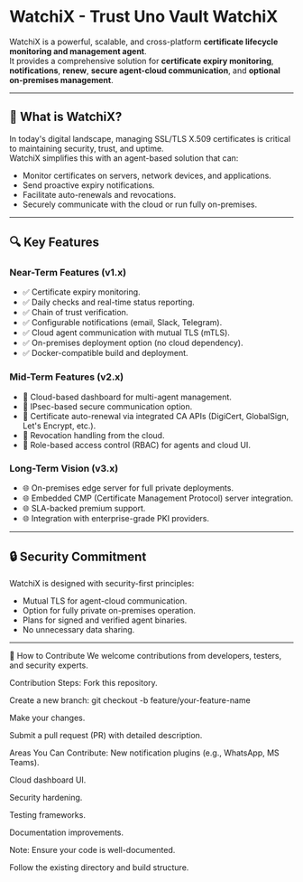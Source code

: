 # WatchiX - Trust Uno Vault WatchiX

WatchiX is a powerful, scalable, and cross-platform **certificate lifecycle monitoring and management agent**.  
It provides a comprehensive solution for **certificate expiry monitoring**, **notifications**,  **renew**, **secure agent-cloud communication**, and **optional on-premises management**.

---

## 🚀 What is WatchiX?

In today's digital landscape, managing SSL/TLS X.509 certificates is critical to maintaining security, trust, and uptime.  
WatchiX simplifies this with an agent-based solution that can:

- Monitor certificates on servers, network devices, and applications.
- Send proactive expiry notifications.
- Facilitate auto-renewals and revocations.
- Securely communicate with the cloud or run fully on-premises.

---

## 🔍 Key Features

### Near-Term Features (v1.x)
- ✅ Certificate expiry monitoring.
- ✅ Daily checks and real-time status reporting.
- ✅ Chain of trust verification.
- ✅ Configurable notifications (email, Slack, Telegram).
- ✅ Cloud agent communication with mutual TLS (mTLS).
- ✅ On-premises deployment option (no cloud dependency).
- ✅ Docker-compatible build and deployment.

### Mid-Term Features (v2.x)
- 🔄 Cloud-based dashboard for multi-agent management.
- 🔄 IPsec-based secure communication option.
- 🔄 Certificate auto-renewal via integrated CA APIs (DigiCert, GlobalSign, Let's Encrypt, etc.).
- 🔄 Revocation handling from the cloud.
- 🔄 Role-based access control (RBAC) for agents and cloud UI.

### Long-Term Vision (v3.x)
- 🌐 On-premises edge server for full private deployments.
- 🌐 Embedded CMP (Certificate Management Protocol) server integration.
- 🌐 SLA-backed premium support.
- 🌐 Integration with enterprise-grade PKI providers.

---

## 🔒 Security Commitment

WatchiX is designed with security-first principles:
- Mutual TLS for agent-cloud communication.
- Option for fully private on-premises operation.
- Plans for signed and verified agent binaries.
- No unnecessary data sharing.
---

🤝 How to Contribute
We welcome contributions from developers, testers, and security experts.

Contribution Steps:
Fork this repository.

Create a new branch: git checkout -b feature/your-feature-name

Make your changes.

Submit a pull request (PR) with detailed description.

Areas You Can Contribute:
New notification plugins (e.g., WhatsApp, MS Teams).

Cloud dashboard UI.

Security hardening.

Testing frameworks.

Documentation improvements.

Note:
Ensure your code is well-documented.

Follow the existing directory and build structure.
